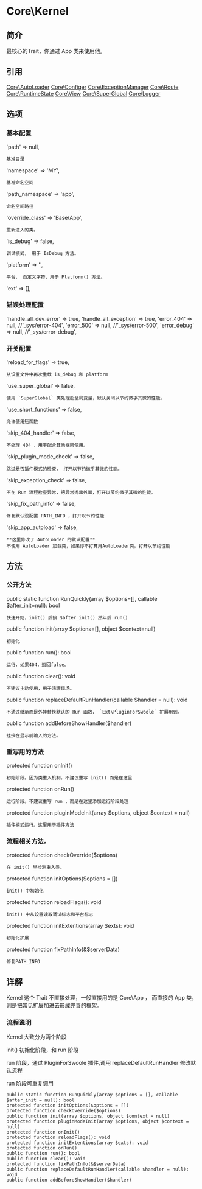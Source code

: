 # Core\Kernel

## 简介
最核心的Trait，你通过 App 类来使用他。

## 引用

[Core\AutoLoader](ref/Core-AutoLoader.md)
[Core\Configer](ref/Core-Configer.md)
[Core\ExceptionManager](ref/Core-ExceptionManager.md)
[Core\Route](ref/Core-Route.md)
[Core\RuntimeState](ref/Core-RuntimeState.md)
[Core\View](ref/Core-View.md)
[Core\SuperGlobal](ref/Core-SuperGlobal.md)
[Core\Logger](ref/Core-Logger.md)

## 选项

### 基本配置
'path' => null,

    基准目录
'namespace' => 'MY',

    基准命名空间
'path_namespace' => 'app',

    命名空间路径
'override_class' => 'Base\App',

    重新进入的类。
'is_debug' => false,

    调试模式， 用于 IsDebug 方法。
'platform' => '',

    平台， 自定义字符，用于 Platform() 方法。
'ext' => [],
    
### 错误处理配置
'handle_all_dev_error' => true,
'handle_all_exception' => true,
'error_404' => null,          //'_sys/error-404',
'error_500' => null,          //'_sys/error-500',
'error_debug' => null,        //'_sys/error-debug',

### 开关配置
'reload_for_flags' => true,

    从设置文件中再次重载 is_debug 和 platform
'use_super_global' => false,

    使用 `SuperGlobal` 类处理超全局变量，默认关闭以节约微乎其微的性能。
'use_short_functions' => false,

    允许使用短函数

'skip_404_handler' => false,

    不处理 404 ，用于配合其他框架使用。
'skip_plugin_mode_check' => false,

    跳过是否插件模式的检查， 打开以节约微乎其微的性能。
'skip_exception_check' => false,
    
    不在 Run 流程检查异常，把异常抛出外面，打开以节约微乎其微的性能。
'skip_fix_path_info' => false,

    修复默认没配置 PATH_INFO ，打开以节约性能
'skip_app_autoload' => false,
    
    **这里修改了 AutoLoader 的默认配置**
    不使用 AutoLoader 加载类，如果你不打算用AutoLoader类。打开以节约性能

## 方法
### 公开方法
public static function RunQuickly(array $options=[], callable $after_init=null): bool

    快速开始，init() 后接 $after_init() 然年后 run() 
public function init(array $options=[], object $context=null)

    初始化
public function run(): bool

    运行，如果404，返回false。
public function clear(): void

    不建议主动使用，用于清理现场。
public function replaceDefaultRunHandler(callable $handler = null): void

    不通过继承而是外挂替换默认的 Run 函数， `Ext\PluginForSwoole` 扩展用到。
public function addBeforeShowHandler($handler)

    挂接在显示前输入的方法。
### 重写用的方法
protected function onInit()

    初始阶段。因为类重入机制，不建议重写 init() 而是在这里
protected function onRun()

    运行阶段。不建议重写 run ，而是在这里添加运行阶段处理
protected function pluginModeInit(array $options, object $context = null)

    插件模式运行。这里用于插件方法
### 流程相关方法。
protected function checkOverride($options)

    在 init() 里检测重入类。
protected function initOptions($options = [])

    init() 中初始化
protected function reloadFlags(): void

    init() 中从设置读取调试标志和平台标志
protected function initExtentions(array $exts): void

    初始化扩展
protected function fixPathInfo(&$serverData)

    修复PATH_INFO
## 详解

Kernel 这个 Trait 不直接处理，一般直接用的是 Core\App ， 而直接的 App 类，则是把常见扩展加进去形成完善的框架。

### 流程说明
Kernel 大致分为两个阶段

init() 初始化阶段，和 run 阶段



run 阶段，通过 PluginForSwoole 插件,调用 replaceDefaultRunHandler 修改默认流程

run 阶段可重复调用



    public static function RunQuickly(array $options = [], callable $after_init = null): bool
    protected function initOptions($options = [])
    protected function checkOverride($options)
    public function init(array $options, object $context = null)
    protected function pluginModeInit(array $options, object $context = null)
    protected function onInit()
    protected function reloadFlags(): void
    protected function initExtentions(array $exts): void
    protected function onRun()
    public function run(): bool
    public function clear(): void
    protected function fixPathInfo(&$serverData)
    public function replaceDefaultRunHandler(callable $handler = null): void
    public function addBeforeShowHandler($handler)